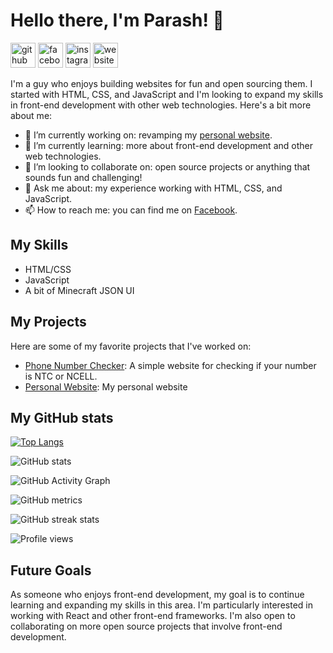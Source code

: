 # Hello there, I'm Parash! 👋


[<img src='https://cdn.jsdelivr.net/npm/simple-icons@3.0.1/icons/github.svg' alt='github' height='40'>](https://github.com/theparash)   [<img src='https://cdn.jsdelivr.net/npm/simple-icons@3.0.1/icons/facebook.svg' alt='facebook' height='40'>](https://www.facebook.com/parash.me)      [<img src='https://cdn.jsdelivr.net/npm/simple-icons@3.0.1/icons/instagram.svg' alt='instagram' height='40'>](https://www.instagram.com/parash.me/)      [<img src='https://cdn.jsdelivr.net/npm/simple-icons@3.0.1/icons/icloud.svg' alt='website' height='40'>](https://parashphuyel.com.np)  


I'm a guy who enjoys building websites for fun and open sourcing them. I started with HTML, CSS, and JavaScript and I'm looking to expand my skills in front-end development with other web technologies. Here's a bit more about me:

- 🔭 I’m currently working on: revamping my [personal website](https://theparash.github.io).
- 🌱 I’m currently learning: more about front-end development and other web technologies.
- 👯 I’m looking to collaborate on: open source projects or anything that sounds fun and challenging!
- 💬 Ask me about: my experience working with HTML, CSS, and JavaScript.
- 📫 How to reach me: you can find me on [Facebook](https://www.facebook.com/parash.me/).

## My Skills

- HTML/CSS
- JavaScript
- A bit of Minecraft JSON UI

## My Projects

Here are some of my favorite projects that I've worked on:

- [Phone Number Checker](https://github.com/theparash/numberchecker): A simple website for checking if your number is NTC or NCELL.
- [Personal Website](https://theparash.github.io): My personal website

## My GitHub stats

[![Top Langs](https://github-readme-stats.vercel.app/api/top-langs/?username=theparash)](https://github.com/anuraghazra/github-readme-stats)

![GitHub stats](https://github-readme-stats.vercel.app/api?username=theparash&show_icons=true&count_private=true)  

![GitHub Activity Graph](https://activity-graph.herokuapp.com/graph?username=theparash)  

![GitHub metrics](https://metrics.lecoq.io/theparash)  

![GitHub streak stats](https://streak-stats.demolab.com/?user=theparash)  

![Profile views](https://gpvc.arturio.dev/theparash)  

## Future Goals

As someone who enjoys front-end development, my goal is to continue learning and expanding my skills in this area. I'm particularly interested in working with React and other front-end frameworks. I'm also open to collaborating on more open source projects that involve front-end development.
